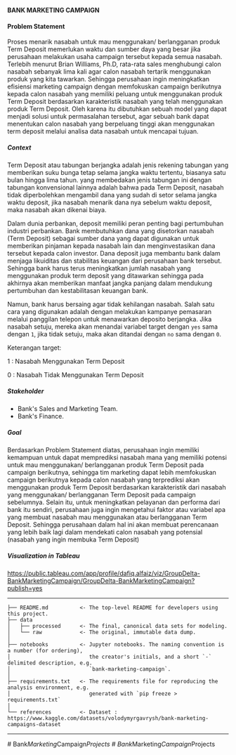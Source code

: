 **BANK MARKETING CAMPAIGN**
#### **Problem Statement**

Proses menarik nasabah untuk mau menggunakan/ berlangganan produk Term Deposit memerlukan waktu dan sumber daya yang besar jika perusahaan melakukan usaha campaign tersebut kepada semua nasabah. Terlebih menurut Brian Williams, Ph.D, rata-rata sales menghubungi calon nasabah sebanyak lima kali agar calon nasabah tertarik menggunakan produk yang kita tawarkan. Sehingga perusahaan ingin meningkatkan efisiensi marketing campaign dengan memfokuskan campaign berikutnya kepada calon nasabah yang memiliki peluang untuk menggunakan produk Term Deposit berdasarkan karakteristik nasabah yang telah menggunakan produk Term Deposit. Oleh karena itu dibutuhkan sebuah model yang dapat menjadi solusi untuk permasalahan tersebut, agar sebuah bank dapat menentukan calon nasabah yang berpeluang tinggi akan menggunakan term deposit melalui analisa data nasabah untuk mencapai tujuan. 

##### **Context**
Term Deposit atau tabungan berjangka adalah jenis rekening tabungan yang memberikan suku bunga tetap selama jangka waktu tertentu, biasanya satu bulan hingga lima tahun. yang membedakan jenis tabungan ini dengan tabungan konvensional lainnya adalah bahwa pada Term Deposit, nasabah tidak diperbolehkan mengambil dana yang sudah di setor selama jangka waktu deposit, jika nasabah menarik dana nya sebelum waktu deposit, maka nasabah akan dikenai biaya.

Dalam dunia perbankan, deposit memiliki peran penting bagi pertumbuhan industri perbankan. Bank membutuhkan dana yang disetorkan nasabah (Term Deposit) sebagai sumber dana yang dapat digunakan untuk memberikan pinjaman kepada nasabah lain dan menginvestasikan dana tersebut kepada calon investor. Dana deposit juga membantu bank dalam menjaga likuiditas dan stabilitas keuangan dari perusahaan bank tersebut. Sehingga bank harus terus meningkatkan jumlah nasabah yang menggunakan produk term deposit yang ditawarkan sehingga pada akhirnya akan memberikan manfaat jangka panjang dalam mendukung pertumbuhan dan kestabilitasan keuangan bank.
   
Namun, bank harus bersaing agar tidak kehilangan nasabah. Salah satu cara yang digunakan adalah dengan melakukan kampanye pemasaran melalui panggilan telepon untuk menawarkan deposito berjangka. Jika nasabah setuju, mereka akan menandai variabel target dengan `yes` sama dengan `1`, jika tidak setuju, maka akan ditandai dengan `no` sama dengan `0`.

   Keterangan target:

   1 : Nasabah Menggunakan Term Deposit

   0 : Nasabah Tidak Menggunakan Term Deposit

##### **Stakeholder** 
   - Bank's Sales and Marketing Team. 
   - Bank's Finance.

##### **Goal**
   
Berdasarkan Problem Statement diatas, perusahaan ingin memiliki kemampuan untuk dapat memprediksi nasabah mana yang memiliki potensi untuk mau menggunakan/ berlangganan produk Term Deposit pada campaign berikutnya, sehingga tim marketing dapat lebih memfokuskan campaign berikutnya kepada calon nasabah yang terprediksi akan menggunakan produk Term Deposit berdasarkan karakteristik dari nasabah yang menggunakan/ berlangganan Term Deposit pada campaign sebelumnya. Selain itu, untuk meningkatkan pelayanan dan performa dari bank itu sendiri, perusahaan juga ingin mengetahui faktor atau variabel apa yang membuat nasabah mau menggunakan atau berlangganan Term Deposit. Sehingga perusahaan dalam hal ini akan membuat perencanaan yang lebih baik lagi dalam mendekati calon nasabah yang potensial (nasabah yang ingin membuka Term Deposit)

##### **Visualization in Tableau**
https://public.tableau.com/app/profile/dafiq.alfaiz/viz/GroupDelta-BankMarketingCampaign/GroupDelta-BankMarketingCampaign?publish=yes
   
------------

    ├── README.md          <- The top-level README for developers using this project.
    ├── data
    │   ├── processed      <- The final, canonical data sets for modeling.
    │   └── raw            <- The original, immutable data dump.
    │
    ├── notebooks          <- Jupyter notebooks. The naming convention is a number (for ordering),
    │                         the creator's initials, and a short `-` delimited description, e.g.
    │                         `bank-marketing-campaign`.
    │
    ├── requirements.txt   <- The requirements file for reproducing the analysis environment, e.g.
    │                         generated with `pip freeze > requirements.txt`
    │
    └── references         <- Dataset : https://www.kaggle.com/datasets/volodymyrgavrysh/bank-marketing-campaigns-dataset

--------
#   B a n k _ M a r k e t i n g _ C a m p a i g n _ P r o j e c t s  
 #   B a n k _ M a r k e t i n g _ C a m p a i g n _ P r o j e c t s  
 